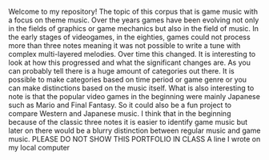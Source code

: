 Welcome to my repository! The topic of this corpus that is game music with a focus on theme music. Over the years games have been evolving not only in the fields of graphics or game mechanics but also in the field of music. In the early stages of videogames, in the eighties, games could not process more than three notes meaning it was not possible to write a tune with complex multi-layered melodies. Over time this changed. It is interesting to look at how this progressed and what the significant changes are. 
As you can probably tell there is a huge amount of categories out there. It is possible to make categories based on time period or game genre or you can make distinctions based on the music itself. What is also interesting to note is that the popular video games in the beginning were mainly Japanese such as Mario and Final Fantasy. So it could also be a fun project to compare Western and Japanese music.
I think that in the beginning because of the classic three notes it is easier to identify game music but later on there would be a blurry distinction between regular music and game music.
PLEASE DO NOT SHOW THIS PORTFOLIO IN CLASS
A line I wrote on my local computer
